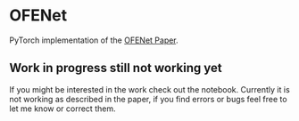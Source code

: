 # OFENet

PyTorch implementation of the [OFENet Paper](https://arxiv.org/abs/2003.01629).

## Work in progress still not working yet

If you might be interested in the work check out the notebook. Currently it is not working as described in the paper, if you find errors or bugs feel free to let me know or correct them. 

